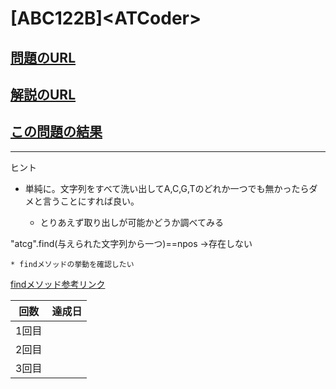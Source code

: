 # \[ABC122B\]\<ATCoder\>

## [問題のURL](https://atcoder.jp/contests/abc122/tasks/abc122_b)

## [解説のURL](https://blog.hamayanhamayan.com/entry/2019/03/25/230649)

## [この問題の結果](https://atcoder.jp/contests/abc122/submissions?f.Task=abc122_b&f.LanguageName=C%2B%2B&f.Status=AC&f.User=)

-----

ヒント

* 単純に。文字列をすべて洗い出してA,C,G,Tのどれか一つでも無かったらダメと言うことにすれば良い。

    * とりあえず取り出しが可能かどうか調べてみる

"atcg".find(与えられた文字列から一つ)==npos →存在しない

    * findメソッドの挙動を確認したい

[findメソッド参考リンク](https://cpprefjp.github.io/reference/string/basic_string/find.html)

| 回数 | 達成日 |
| --- | ----- |
| 1回目 |  |
| 2回目 |  |
| 3回目 |  |
